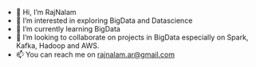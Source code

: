 - 👋 Hi, I’m RajNalam
- 👀 I’m interested in exploring BigData and Datascience 
- 🌱 I’m currently learning BigData
- 💞️ I’m looking to collaborate on projects in BigData especially on Spark, Kafka, Hadoop and AWS.
- 📫 You can reach me on rajnalam.ar@gmail.com

<!---
RajNalam21/RajNalam21 is a ✨ special ✨ repository because its `README.md` (this file) appears on your GitHub profile.
You can click the Preview link to take a look at your changes.
--->
